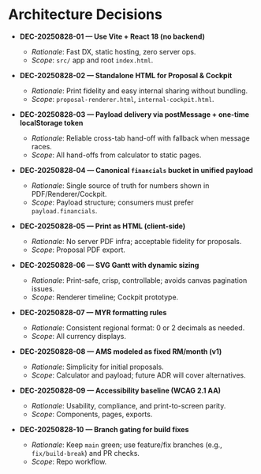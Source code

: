 # Architecture Decisions

- **DEC-20250828-01 — Use Vite + React 18 (no backend)**
  - *Rationale*: Fast DX, static hosting, zero server ops.
  - *Scope*: `src/` app and root `index.html`.

- **DEC-20250828-02 — Standalone HTML for Proposal & Cockpit**
  - *Rationale*: Print fidelity and easy internal sharing without bundling.
  - *Scope*: `proposal-renderer.html`, `internal-cockpit.html`.

- **DEC-20250828-03 — Payload delivery via postMessage + one-time localStorage token**
  - *Rationale*: Reliable cross-tab hand-off with fallback when message races.
  - *Scope*: All hand-offs from calculator to static pages.

- **DEC-20250828-04 — Canonical `financials` bucket in unified payload**
  - *Rationale*: Single source of truth for numbers shown in PDF/Renderer/Cockpit.
  - *Scope*: Payload structure; consumers must prefer `payload.financials`.

- **DEC-20250828-05 — Print as HTML (client-side)**
  - *Rationale*: No server PDF infra; acceptable fidelity for proposals.
  - *Scope*: Proposal PDF export.

- **DEC-20250828-06 — SVG Gantt with dynamic sizing**
  - *Rationale*: Print-safe, crisp, controllable; avoids canvas pagination issues.
  - *Scope*: Renderer timeline; Cockpit prototype.

- **DEC-20250828-07 — MYR formatting rules**
  - *Rationale*: Consistent regional format: 0 or 2 decimals as needed.
  - *Scope*: All currency displays.

- **DEC-20250828-08 — AMS modeled as fixed RM/month (v1)**
  - *Rationale*: Simplicity for initial proposals.
  - *Scope*: Calculator and payload; future ADR will cover alternatives.

- **DEC-20250828-09 — Accessibility baseline (WCAG 2.1 AA)**
  - *Rationale*: Usability, compliance, and print-to-screen parity.
  - *Scope*: Components, pages, exports.

- **DEC-20250828-10 — Branch gating for build fixes**
  - *Rationale*: Keep `main` green; use feature/fix branches (e.g., `fix/build-break`) and PR checks.
  - *Scope*: Repo workflow.
